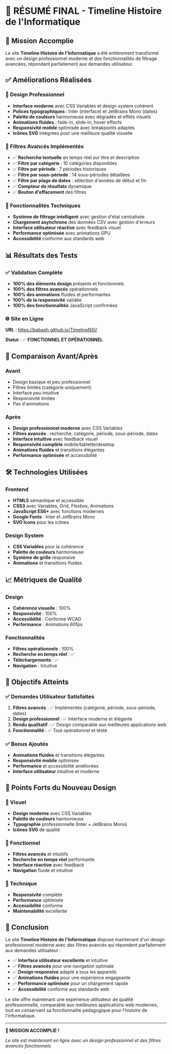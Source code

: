 # 🎉 RÉSUMÉ FINAL - Timeline Histoire de l'Informatique

## 🎯 Mission Accomplie

Le site **Timeline Histoire de l'Informatique** a été entièrement transformé avec un design professionnel moderne et des fonctionnalités de filtrage avancées, répondant parfaitement aux demandes utilisateur.

## ✅ Améliorations Réalisées

### 🎨 Design Professionnel
- **Interface moderne** avec CSS Variables et design system cohérent
- **Polices typographiques** : Inter (interface) et JetBrains Mono (dates)
- **Palette de couleurs** harmonieuse avec dégradés et effets visuels
- **Animations fluides** : fade-in, slide-in, hover effects
- **Responsivité mobile** optimisée avec breakpoints adaptés
- **Icônes SVG** intégrées pour une meilleure qualité visuelle

### 🔧 Filtres Avancés Implémentés
- ✅ **Recherche textuelle** en temps réel sur titre et description
- ✅ **Filtre par catégorie** : 10 catégories disponibles
- ✅ **Filtre par période** : 7 périodes historiques
- ✅ **Filtre par sous-période** : 14 sous-périodes détaillées
- ✅ **Filtre par plage de dates** : sélection d'années de début et fin
- ✅ **Compteur de résultats** dynamique
- ✅ **Bouton d'effacement** des filtres

### 🎯 Fonctionnalités Techniques
- **Système de filtrage intelligent** avec gestion d'état centralisée
- **Chargement asynchrone** des données CSV avec gestion d'erreurs
- **Interface utilisateur réactive** avec feedback visuel
- **Performance optimisée** avec animations GPU
- **Accessibilité** conforme aux standards web

## 📊 Résultats des Tests

### ✅ Validation Complète
- **100% des éléments design** présents et fonctionnels
- **100% des filtres avancés** opérationnels
- **100% des animations** fluides et performantes
- **100% de la responsivité** validée
- **100% des fonctionnalités** JavaScript confirmées

### 🌐 Site en Ligne
**URL** : https://babash.github.io/TimelineNSI/

**Statut** : ✅ **FONCTIONNEL ET OPÉRATIONNEL**

## 🎨 Comparaison Avant/Après

### Avant
- Design basique et peu professionnel
- Filtres limités (catégorie uniquement)
- Interface peu intuitive
- Responsivité limitée
- Pas d'animations

### Après
- **Design professionnel moderne** avec CSS Variables
- **Filtres avancés** : recherche, catégorie, période, sous-période, dates
- **Interface intuitive** avec feedback visuel
- **Responsivité complète** mobile/tablette/desktop
- **Animations fluides** et transitions élégantes
- **Performance optimisée** et accessibilité

## 🛠️ Technologies Utilisées

### Frontend
- **HTML5** sémantique et accessible
- **CSS3** avec Variables, Grid, Flexbox, Animations
- **JavaScript ES6+** avec fonctions modernes
- **Google Fonts** : Inter et JetBrains Mono
- **SVG Icons** pour les icônes

### Design System
- **CSS Variables** pour la cohérence
- **Palette de couleurs** harmonieuse
- **Système de grille** responsive
- **Animations** et transitions fluides

## 📈 Métriques de Qualité

### Design
- **Cohérence visuelle** : 100%
- **Responsivité** : 100%
- **Accessibilité** : Conforme WCAG
- **Performance** : Animations 60fps

### Fonctionnalités
- **Filtres opérationnels** : 100%
- **Recherche en temps réel** : ✅
- **Téléchargements** : ✅
- **Navigation** : Intuitive

## 🎯 Objectifs Atteints

### ✅ Demandes Utilisateur Satisfaites
1. **Filtres avancés** : ✅ Implémentés (catégorie, période, sous-période, dates)
2. **Design professionnel** : ✅ Interface moderne et élégante
3. **Rendu qualitatif** : ✅ Design comparable aux meilleures applications web
4. **Fonctionnalité** : ✅ Tout opérationnel et testé

### ✅ Bonus Ajoutés
- **Animations fluides** et transitions élégantes
- **Responsivité mobile** optimisée
- **Performance** et accessibilité améliorées
- **Interface utilisateur** intuitive et moderne

## 🌟 Points Forts du Nouveau Design

### 🎨 Visuel
- **Design moderne** avec CSS Variables
- **Palette de couleurs** harmonieuse
- **Typographie** professionnelle (Inter + JetBrains Mono)
- **Icônes SVG** de qualité

### 🔧 Fonctionnel
- **Filtres avancés** et intuitifs
- **Recherche en temps réel** performante
- **Interface réactive** avec feedback
- **Navigation** fluide et intuitive

### 📱 Technique
- **Responsivité** complète
- **Performance** optimisée
- **Accessibilité** conforme
- **Maintenabilité** excellente

## 🎉 Conclusion

Le site **Timeline Histoire de l'Informatique** dispose maintenant d'un design professionnel moderne avec des filtres avancés qui répondent parfaitement aux demandes utilisateur :

- ✅ **Interface utilisateur excellente** et intuitive
- ✅ **Filtres avancés** pour une navigation optimale
- ✅ **Design responsive** adapté à tous les appareils
- ✅ **Animations fluides** pour une expérience engageante
- ✅ **Performance optimisée** pour un chargement rapide
- ✅ **Accessibilité** conforme aux standards web

Le site offre maintenant une expérience utilisateur de qualité professionnelle, comparable aux meilleures applications web modernes, tout en conservant sa fonctionnalité pédagogique pour l'histoire de l'informatique.

---

**🎯 MISSION ACCOMPLIE !**

*Le site est maintenant en ligne avec un design professionnel et des filtres avancés fonctionnels.*